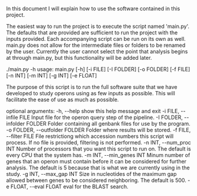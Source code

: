 In this document I will explain how to use the software contained in this project. 

The easiest way to run the project is to execute the script named 'main.py'.  The defaults
that are provided are sufficient to run the project with the inputs provided.
Each accompanying script can be run on its own as well.  main.py does not allow for the intermediate
files or folders to be renamed by the user.  Currently the user cannot select the point that analysis
begins at through main.py, but this functionality will be added later.

./main.py -h
usage: main.py [-h] [-i FILE] [-I FOLDER] [-o FOLDER] [-f FILE] [-n INT]
               [-m INT] [-g INT] [-e FLOAT]

The purpose of this script is to run the full software suite that we have
developed to study operons using as few inputs as possible. This will
facilitate the ease of use as much as possible.

optional arguments:
  -h, --help            show this help message and exit
  -i FILE, --infile FILE
                        Input file for the operon query step of the pipeline.
  -I FOLDER, --infolder FOLDER
                        Folder containing all genbank files for use by the
                        program.
  -o FOLDER, --outfolder FOLDER
                        Folder where results will be stored.
  -f FILE, --filter FILE
                        File restrictiong which accession numbers this script
                        will process. If no file is provided, filtering is not
                        performed.
  -n INT, --num_proc INT
                        Number of processors that you want this script to run
                        on. The default is every CPU that the system has.
  -m INT, --min_genes INT
                        Minum number of genes that an operon must contain
                        before it can be considered for further analysis. The
                        default is 5 because that is what we are currently
                        using in the study.
  -g INT, --max_gap INT
                        Size in nucleotides of the maximum gap allowed between
                        genes to be considered neighboring. The default is
                        500.
  -e FLOAT, --eval FLOAT
                        eval for the BLAST search.

